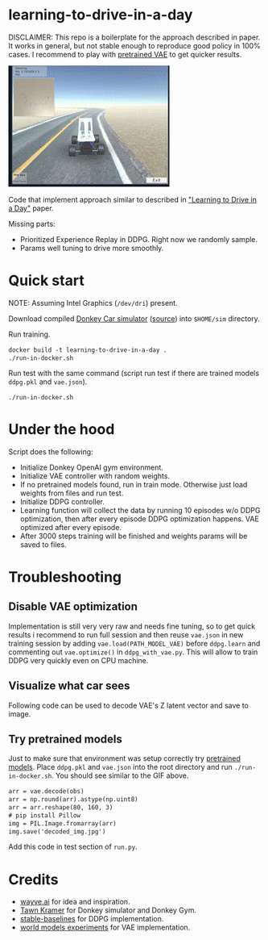 # learning-to-drive-in-a-day

DISCLAIMER: This repo is a boilerplate for the approach described in paper. It works in general, but not stable enough to reproduce good policy in 100% cases. I recommend to play with [pretrained VAE](#disable-vae-optimization) to get quicker results.

![](content/example-after-3000-steps.gif)

Code that implement approach similar to described in ["Learning to Drive in a Day"](https://arxiv.org/pdf/1807.00412.pdf) paper.

Missing parts:
- Prioritized Experience Replay in DDPG. Right now we randomly sample.
- Params well tuning to drive more smoothly.

# Quick start

NOTE: Assuming Intel Graphics (`/dev/dri`) present.

Download compiled [Donkey Car simulator](https://drive.google.com/open?id=1sK2luxKYV1cpaZLhVwfXrmGU3TRa5C3B) ([source](https://github.com/tawnkramer/sdsandbox/tree/donkey)) into `$HOME/sim` directory.

Run training.
```
docker build -t learning-to-drive-in-a-day .
./run-in-docker.sh
```

Run test with the same command (script run test if there are trained models `ddpg.pkl` and `vae.json`).
```
./run-in-docker.sh
```

# Under the hood

Script does the following:
- Initialize Donkey OpenAI gym environment.
- Initialize VAE controller with random weights.
- If no pretrained models found, run in train mode. Otherwise just load weights from files and run test.
- Initialize DDPG controller.
- Learning function will collect the data by running 10 episodes w/o DDPG optimization, then after every episode DDPG optimization happens. VAE optimized after every episode.
- After 3000 steps training will be finished and weights params will be saved to files.

# Troubleshooting

## Disable VAE optimization

Implementation is still very very raw and needs fine tuning, so to get quick results i recommend to run full session and then reuse `vae.json` in new training session by adding `vae.load(PATH_MODEL_VAE)` before `ddpg.learn` and commenting out `vae.optimize()` in `ddpg_with_vae.py`. This will allow to train DDPG very quickly even on CPU machine.

## Visualize what car sees

Following code can be used to decode VAE's Z latent vector and save to image.

## Try pretrained models

Just to make sure that environment was setup correctly try [pretrained models](https://drive.google.com/open?id=16WYkH7goKnJM52ke1KAzs5vozGiuKPqu). Place `ddpg.pkl` and `vae.json` into the root directory and run `./run-in-docker.sh`. You should see similar to the GIF above.

```
arr = vae.decode(obs)
arr = np.round(arr).astype(np.uint8)
arr = arr.reshape(80, 160, 3)
# pip install Pillow
img = PIL.Image.fromarray(arr)
img.save('decoded_img.jpg')
```

Add this code in test section of `run.py`.

# Credits

- [wayve.ai](wayve.ai) for idea and inspiration.
- [Tawn Kramer](https://github.com/tawnkramer) for Donkey simulator and Donkey Gym.
- [stable-baselines](https://github.com/hill-a/stable-baselines) for DDPG implementation.
- [world models experiments](https://github.com/hardmaru/WorldModelsExperiments) for VAE implementation.
